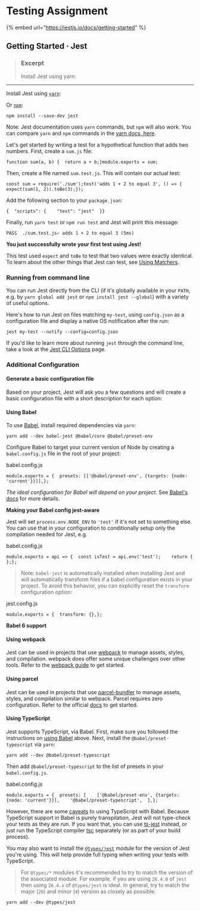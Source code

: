 # Testing Assignment

{% embed url="https://jestjs.io/docs/getting-started" %}



## Getting Started · Jest

> ### Excerpt
>
> Install Jest using yarn:

***

Install Jest using [`yarn`](https://yarnpkg.com/en/package/jest):

Or [`npm`](https://www.npmjs.com/package/jest):

```
npm install --save-dev jest
```

Note: Jest documentation uses `yarn` commands, but `npm` will also work. You can compare `yarn` and `npm` commands in the [yarn docs, here](https://yarnpkg.com/en/docs/migrating-from-npm#toc-cli-commands-comparison).

Let's get started by writing a test for a hypothetical function that adds two numbers. First, create a `sum.js` file:

```
function sum(a, b) {  return a + b;}module.exports = sum;
```

Then, create a file named `sum.test.js`. This will contain our actual test:

```
const sum = require('./sum');test('adds 1 + 2 to equal 3', () => {  expect(sum(1, 2)).toBe(3);});
```

Add the following section to your `package.json`:

```
{  "scripts": {    "test": "jest"  }}
```

Finally, run `yarn test` or `npm run test` and Jest will print this message:

```
PASS  ./sum.test.js✓ adds 1 + 2 to equal 3 (5ms)
```

**You just successfully wrote your first test using Jest!**

This test used `expect` and `toBe` to test that two values were exactly identical. To learn about the other things that Jest can test, see [Using Matchers](https://jestjs.io/docs/using-matchers).

### Running from command line

You can run Jest directly from the CLI (if it's globally available in your `PATH`, e.g. by `yarn global add jest` or `npm install jest --global`) with a variety of useful options.

Here's how to run Jest on files matching `my-test`, using `config.json` as a configuration file and display a native OS notification after the run:

```
jest my-test --notify --config=config.json
```

If you'd like to learn more about running `jest` through the command line, take a look at the [Jest CLI Options](https://jestjs.io/docs/cli) page.

### Additional Configuration

#### Generate a basic configuration file

Based on your project, Jest will ask you a few questions and will create a basic configuration file with a short description for each option:

#### Using Babel

To use [Babel](https://babeljs.io), install required dependencies via `yarn`:

```
yarn add --dev babel-jest @babel/core @babel/preset-env
```

Configure Babel to target your current version of Node by creating a `babel.config.js` file in the root of your project:

babel.config.js

```
module.exports = {  presets: [['@babel/preset-env', {targets: {node: 'current'}}]],};
```

_The ideal configuration for Babel will depend on your project._ See [Babel's docs](https://babeljs.io/docs/en/) for more details.

**Making your Babel config jest-aware**

Jest will set `process.env.NODE_ENV` to `'test'` if it's not set to something else. You can use that in your configuration to conditionally setup only the compilation needed for Jest, e.g.

babel.config.js

```
module.exports = api => {  const isTest = api.env('test');    return {      };};
```

> Note: `babel-jest` is automatically installed when installing Jest and will automatically transform files if a babel configuration exists in your project. To avoid this behavior, you can explicitly reset the `transform` configuration option:

jest.config.js

```
module.exports = {  transform: {},};
```

**Babel 6 support**

#### Using webpack

Jest can be used in projects that use [webpack](https://webpack.js.org) to manage assets, styles, and compilation. webpack does offer some unique challenges over other tools. Refer to the [webpack guide](https://jestjs.io/docs/webpack) to get started.

#### Using parcel

Jest can be used in projects that use [parcel-bundler](https://parceljs.org) to manage assets, styles, and compilation similar to webpack. Parcel requires zero configuration. Refer to the official [docs](https://parceljs.org/docs/) to get started.

#### Using TypeScript

Jest supports TypeScript, via Babel. First, make sure you followed the instructions on [using Babel](https://jestjs.io/docs/getting-started#using-babel) above. Next, install the `@babel/preset-typescript` via `yarn`:

```
yarn add --dev @babel/preset-typescript
```

Then add `@babel/preset-typescript` to the list of presets in your `babel.config.js`.

babel.config.js

```
module.exports = {  presets: [    ['@babel/preset-env', {targets: {node: 'current'}}],    '@babel/preset-typescript',  ],};
```

However, there are some [caveats](https://babeljs.io/docs/en/babel-plugin-transform-typescript#caveats) to using TypeScript with Babel. Because TypeScript support in Babel is purely transpilation, Jest will not type-check your tests as they are run. If you want that, you can use [ts-jest](https://github.com/kulshekhar/ts-jest) instead, or just run the TypeScript compiler [tsc](https://www.typescriptlang.org/docs/handbook/compiler-options.html) separately (or as part of your build process).

You may also want to install the [`@types/jest`](https://www.npmjs.com/package/@types/jest) module for the version of Jest you're using. This will help provide full typing when writing your tests with TypeScript.

> For `@types/*` modules it's recommended to try to match the version of the associated module. For example, if you are using `26.4.0` of `jest` then using `26.4.x` of `@types/jest` is ideal. In general, try to match the major (`26`) and minor (`4`) version as closely as possible.

```
yarn add --dev @types/jest
```
